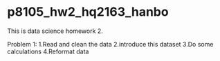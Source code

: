 # p8105_hw2_hq2163_hanbo

This is data science homework 2.

Problem 1:
  1.Read and clean the data
  2.introduce this dataset 
  3.Do some calculations
  4.Reformat data